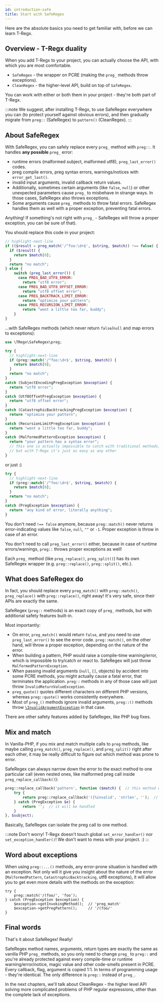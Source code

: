 ```yaml
---
id: introduction-safe
title: Start with SafeRegex
---
```


Here are the absolute basics you need to get familiar with, before we can learn T-Regx.

## Overview - T-Regx duality

When you add T-Regx to your project, you can actually choose the API, with which you are most comfortable.

 - `SafeRegex` - the wrapper on PCRE (making the `preg_` methods throw exceptions).
 - `CleanRegex` - the higher-level API, build on top of `SafeRegex`.

You can work with either or both them in your project - they're both part of T-Regx.

:::note
We suggest, after installing T-Regx, to use SafeRegex everywhere you can (to protect yourself against obvious errors), 
and then gradually migrate from `preg::` (SafeRegex) to `pattern()` (CleanRegex).
:::

## About SafeRegex

With SafeRegex, you can safely replace every `preg_` method with `preg::`. It handles **any possible** `preg_` 
error:
 - runtime errors (malformed subject, malformed utf8), `preg_last_error()` codes.
 - preg compile errors, preg syntax errors, warnings/notices with `error_get_last()`.
 - invalid input arguments, invalid callback return values.
 - Additionally, sometimes certain arguments  (like `false`, `null`) or other unexpected parameters cause `preg_` to misbehave in strange ways. In those cases, SafeRegex also throws exceptions. 
 - Some arguments cause `preg_` methods to throw fatal errors. SafeRegex handles them as well with a proper exception,
   preventing fatal errors.

Anything! If something's not right with `preg_` - SafeRegex will throw a proper exception, you can be sure of that). 

You should replace this code in your project:

```php
// highlight-next-line
if (($result = preg_match('/^foo:\d+$', $string, $match)) !== false) {
  if ($result) {
    return $match[0];
  }
  return "no match";
} else {
    switch (preg_last_error()) {
      case PREG_BAD_UTF8_ERROR:
        return "utf8 error";
      case PREG_BAD_UTF8_OFFSET_ERROR:
        return "utf8 offset error";
      case PREG_BACKTRACK_LIMIT_ERROR:
        return "optimize your pattern";
      case PREG_RECURSION_LIMIT_ERROR:
        return "went a little too far, buddy";
    }   
}
```

...with SafeRegex methods (which never return `false`/`null` and map errors to exceptions):

```php
use \TRegx\SafeRegex\preg;

try {
  // highlight-next-line
  if (preg::match('/^foo:\d+$', $string, $match)) {
    return $match[0];
  }
  return "no match";
} 
catch (SubjectEncodingPregException $exception) {
  return "utf8 error";
}
catch (Utf8OffsetPregException $exception) {
  return "utf8 offset error";
}
catch (CatastrophicBacktrackingPregException $exception) {
  return "optimize your pattern";
}
catch (RecursionLimitPregException $exception) {
  return "went a little too far, buddy";
}
catch (MalformedPatternException $exception) {
  return "your pattern has a syntax error";
  // this one is actually impossible to catch with traditional methods,
  // but with T-Regx it's just as easy as any other 
}
```

or just :)

```php
try {
  // highlight-next-line
  if (preg::match('/^foo:\d+$', $string, $match)) {
    return $match[0];
  }
  return "no match";
} 
catch (PregException $exception) {
  return "any kind of error, literally anything";
}
```

You don't need `!== false` anymore, because `preg::match()` never returns error-indicating values like 
`false`, `null`, `""` or `-1`. Proper exception is throw in case of an error.

You don't need to call `preg_last_error()` either, because in case of runtime errors/warnings, `preg::` throws
proper exceptions as well!

Each `preg_` method (like `preg_replace()`, `preg_split()`) has its own SafeRegex wrapper (e.g. `preg::replace()`, `preg::split()`, etc.).

## What does SafeRegex do

In fact, you should replace every `preg_match()` with `preg::match()`, `preg_replace()` 
with `preg::replace()`, right away! It's very safe, since their APIs are exactly the same.

SafeRegex (`preg::` methods) is an exact copy of `preg_` methods, but with additional safety features built-in.

Most importantly:
 - On error, `preg_match()` would return `false`, and you need to use `preg_last_error()` to see the error code.
   `preg::match()`, on the other hand, will throw a proper exception, depending on the nature of the error.
 - When building a pattern, PHP would raise a compile-time warning/error, which is impossible to try/catch or react to.
   SafeRegex will just throw `MalformedPatternException`.
 - When passing invalid arguments (`null`, `[]`, objects) by accident into some PCRE methods, you might actually
   cause a fatal error, that terminates the application. `preg::` methods in any of those case will just throw
   `InvalidReturnValueException`.
 - `preg_quote()` quotes different characters on different PHP versions, whereas `preg::quote()` works consistently everywhere.
 - Most of `preg_()` methods ignore invalid arguments, `preg::()` methods throw [`\InvalidArgumentException`] in that case.

There are other safety features added by SafeRegex, like PHP bug fixes.

## Mix and match

In Vanilla-PHP, if you mix and match multiple calls to `preg` methods, like maybe calling `preg_match()`, 
`preg_replace()`, and `preg_split()` right after each other, it may be really difficult to figure out 
which method was prone to error. 

SafeRegex can always narrow down the error to the exact method to one particular call (even nested ones, 
like malformed preg call inside `preg_replace_callback()`):

```php
preg::replace_callback('pattern', function ($match) {  // this method won't throw exception
    try {
        return preg::replace_callback('({%invalid', 'strlen', '');  // this will throw exception
    } catch (PregException $e) {
        return '';  // it will be handled
    }
}, $subject); 
```

Basically, SafeRegex can isolate the preg call to one method. 

:::note
Don't worry! T-Regx doesn't touch global `set_error_handler()` nor `set_exception_handler()`! We don't want to
mess with your project. :)
:::

## Word about exceptions

When using `preg::...()` methods, any error-prone situation is handled with an exception. Not only will it
give you insight about the nature of the error (`MalformedPattern`, `CatastrophicBacktracking`, utf8 exceptions),
it will allow you to get even more details with the methods on the exception:

```
try {
    preg::match('/(foo/', 'foo');
} catch (PregException $exception) {
    $exception->getInvokingMethod();  // 'preg_match'
    $exception->getPregPattern();     // '/(foo/' 
}
```

## Final words

That's it about SafeRegex! Really!

SafeRegex method names, arguments, return types are exactly the same as vanilla PHP `preg_` methods, so you only 
need to change `preg_` to `preg::` and you're already protected against every compile-time or runtime warning/error/notice, magic value and other code-smells
present in PCRE. Every callback, flag, argument is copied 1:1. In terms of programming usage - they're identical. The
only difference is `preg::` instead of `preg_`.

In the next chapters, we'll talk about CleanRegex - the higher level API solving more complicated problems of 
PHP regular expressions, other than the complete lack of exceptions.

[`\InvalidArgumentException`]: https://www.php.net/manual/en/class.invalidargumentexception.php
